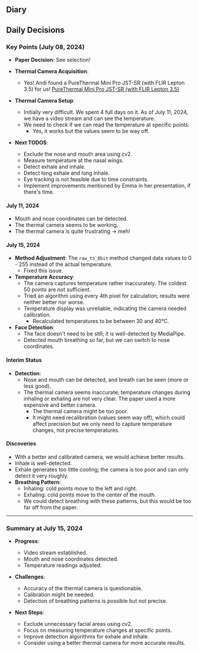 ## Diary

## Daily Decisions

### Key Points (July 08, 2024)

- **Paper Decision**: See selection!

- **Thermal Camera Acquisition**:
  - Yes! Andi found a PureThermal Mini Pro JST-SR (with FLIR Lepton 3.5) for us! [PureThermal Mini Pro JST-SR (with FLIR Lepton 3.5)](https://www.antratek.de/purethermal-mini-pro-jst-sr-with-flir-lepton-3-5)

- **Thermal Camera Setup**:
  - Initially very difficult. We spent 4 full days on it. As of July 11, 2024, we have a video stream and can see the temperature.
  - We need to check if we can read the temperature at specific points:
    - Yes, it works but the values seem to be way off.

- **Next TODOS**:
  - Exclude the nose and mouth area using cv2.
  - Measure temperature at the nasal wings.
  - Detect exhale and inhale.
  - Detect long exhale and long inhale.
  - Eye tracking is not feasible due to time constraints.
  - Implement improvements mentioned by Emma in her presentation, if there's time.


#### July 11, 2024

- Mouth and nose coordinates can be detected.
- The thermal camera seems to be working.
- The thermal camera is quite frustrating → meh!

#### July 15, 2024

- **Method Adjustment**: The `raw_to_8bit` method changed data values to 0 - 255 instead of the actual temperature.
  - Fixed this issue.
- **Temperature Accuracy**:
  - The camera captures temperature rather inaccurately. The coldest 50 points are not sufficient.
  - Tried an algorithm using every 4th pixel for calculation; results were neither better nor worse.
  - Temperature display was unreliable, indicating the camera needed calibration.
    - Recalculated temperatures to be between 30 and 40°C.
- **Face Detection**:
  - The face doesn't need to be still; it is well-detected by MediaPipe.
  - Detected mouth breathing so far, but we can switch to nose coordinates.

#### Interim Status

- **Detection**:
  - Nose and mouth can be detected, and breath can be seen (more or less good).
  - The thermal camera seems inaccurate; temperature changes during inhaling or exhaling are not very clear. The paper used a more expensive and better camera.
    - The thermal camera might be too poor.
    - It might need recalibration (values seem way off), which could affect precision but we only need to capture temperature changes, not precise temperatures.

#### Discoveries

- With a better and calibrated camera, we would achieve better results.
- Inhale is well-detected.
- Exhale generates too little cooling; the camera is too poor and can only detect it very roughly.
- **Breathing Pattern**:
  - Inhaling: cold points move to the left and right.
  - Exhaling: cold points move to the center of the mouth.
  - We could detect breathing with these patterns, but this would be too far off from the paper.

---

### Summary at July 15, 2024

- **Progress**:
  - Video stream established.
  - Mouth and nose coordinates detected.
  - Temperature readings adjusted.

- **Challenges**:
  - Accuracy of the thermal camera is questionable.
  - Calibration might be needed.
  - Detection of breathing patterns is possible but not precise.

- **Next Steps**:
  - Exclude unnecessary facial areas using cv2.
  - Focus on measuring temperature changes at specific points.
  - Improve detection algorithms for exhale and inhale.
  - Consider using a better thermal camera for more accurate results.